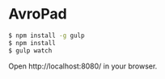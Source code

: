 AvroPad
=======

```bash
$ npm install -g gulp
$ npm install
$ gulp watch
```

Open http://localhost:8080/ in your browser.
